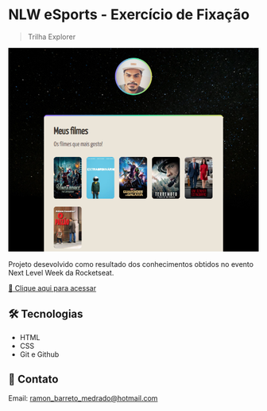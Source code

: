 # NLW eSports - Exercício de Fixação

> Trilha Explorer

![preview](./.github/preview_mymovies.png)

Projeto desevolvido como resultado dos conhecimentos obtidos no evento Next Level Week da Rocketseat.

[🔗 Clique aqui para acessar](https://ramonbarret.github.io/nlw_mymovies/)

## 🛠 Tecnologias

- HTML
- CSS
- Git e Github

## 📲 Contato

Email: ramon_barreto_medrado@hotmail.com